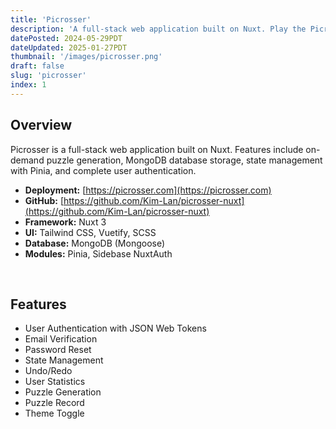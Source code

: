 ```yaml
---
title: 'Picrosser'
description: 'A full-stack web application built on Nuxt. Play the Picross puzzle game online!'
datePosted: 2024-05-29PDT
dateUpdated: 2025-01-27PDT
thumbnail: '/images/picrosser.png'
draft: false
slug: 'picrosser'
index: 1
---
```


## Overview

Picrosser is a full-stack web application built on Nuxt. Features include on-demand puzzle generation, MongoDB database storage, state management with Pinia, and complete user authentication.

- **Deployment:** <u>[https://picrosser.com](https://picrosser.com)</u>
- **GitHub:** <u>[https://github.com/Kim-Lan/picrosser-nuxt](https://github.com/Kim-Lan/picrosser-nuxt)</u>
- **Framework:** Nuxt 3
- **UI:** Tailwind CSS, Vuetify, SCSS
- **Database:** MongoDB (Mongoose)
- **Modules:** Pinia, Sidebase NuxtAuth

<br />

## Features

- User Authentication with JSON Web Tokens
- Email Verification
- Password Reset
- State Management
- Undo/Redo
- User Statistics
- Puzzle Generation
- Puzzle Record
- Theme Toggle
